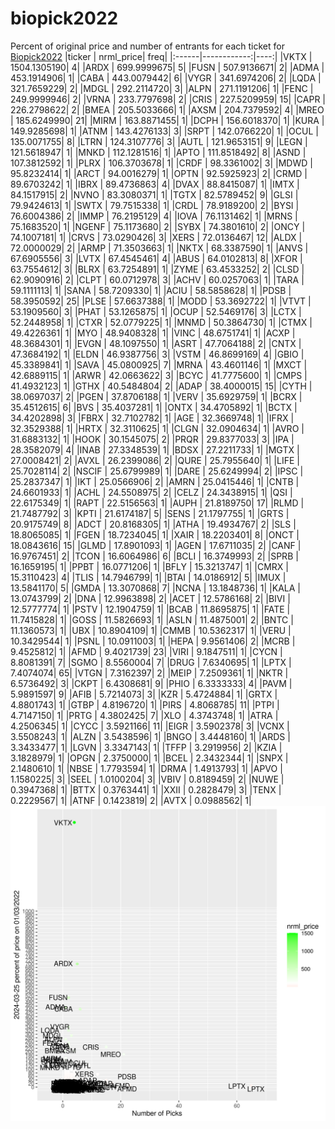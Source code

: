 # biopick2022
Percent of original price and number of entrants for each ticket for [Biopick2022](https://twitter.com/hashtag/Biopick2022)
|ticker |   nrml_price| freq|
|:------|------------:|----:|
|VKTX   | 1504.1305190|    4|
|ARDX   |  699.9999675|    5|
|FUSN   |  507.9136671|    2|
|ADMA   |  453.1914906|    1|
|CABA   |  443.0079442|    6|
|VYGR   |  341.6974206|    2|
|LQDA   |  321.7659229|    2|
|MDGL   |  292.2114720|    3|
|ALPN   |  271.1191206|    1|
|FENC   |  249.9999946|    2|
|VRNA   |  233.7797698|    2|
|CRIS   |  227.5209959|   15|
|CAPR   |  226.2798622|    2|
|BMEA   |  205.5033666|    1|
|AXSM   |  204.7379592|    4|
|MREO   |  185.6249990|   21|
|MIRM   |  163.8871455|    1|
|DCPH   |  156.6018370|    1|
|KURA   |  149.9285698|    1|
|ATNM   |  143.4276133|    3|
|SRPT   |  142.0766220|    1|
|OCUL   |  135.0071755|    8|
|LTRN   |  124.3107776|    3|
|AUTL   |  121.9653151|    9|
|LEGN   |  121.5618947|    1|
|MNKD   |  112.1281516|    1|
|APTO   |  111.8518492|    8|
|ASND   |  107.3812592|    1|
|PLRX   |  106.3703678|    1|
|CRDF   |   98.3361002|    3|
|MDWD   |   95.8232414|    1|
|ARCT   |   94.0016279|    1|
|OPTN   |   92.5925923|    2|
|CRMD   |   89.6703242|    1|
|IBRX   |   89.4736863|    4|
|DVAX   |   88.8415087|    1|
|IMTX   |   84.1517915|    2|
|NVNO   |   83.3080371|    1|
|TGTX   |   82.5789452|    9|
|GLSI   |   79.9424613|    1|
|SWTX   |   79.7515338|    1|
|CRDL   |   78.9189200|    2|
|BYSI   |   76.6004386|    2|
|IMMP   |   76.2195129|    4|
|IOVA   |   76.1131462|    1|
|MRNS   |   75.1683520|    1|
|NGENF  |   75.1173680|    2|
|SYBX   |   74.3801610|    2|
|ONCY   |   74.1007181|    1|
|CRVS   |   73.0290426|    3|
|XERS   |   72.0136467|   12|
|ALDX   |   72.0000029|    2|
|ARMP   |   71.3503663|    1|
|NKTX   |   68.3387590|    1|
|ANVS   |   67.6905556|    3|
|LVTX   |   67.4545461|    4|
|ABUS   |   64.0102813|    8|
|XFOR   |   63.7554612|    3|
|BLRX   |   63.7254891|    1|
|ZYME   |   63.4533252|    2|
|CLSD   |   62.9090916|    2|
|CLPT   |   60.0712978|    3|
|ACHV   |   60.0257063|    1|
|TARA   |   59.1111113|    1|
|SANA   |   58.7209330|    1|
|ACIU   |   58.5858628|    1|
|PDSB   |   58.3950592|   25|
|PLSE   |   57.6637388|    1|
|MODD   |   53.3692722|    1|
|VTVT   |   53.1909560|    3|
|PHAT   |   53.1265875|    1|
|OCUP   |   52.5469176|    3|
|LCTX   |   52.2448958|    1|
|CTXR   |   52.0779225|    1|
|MNMD   |   50.3864730|    1|
|CTMX   |   49.4226361|    1|
|MYO    |   48.9408328|    1|
|VINC   |   48.6751741|    1|
|ACXP   |   48.3684301|    1|
|EVGN   |   48.1097550|    1|
|ASRT   |   47.7064188|    2|
|CNTX   |   47.3684192|    1|
|ELDN   |   46.9387756|    3|
|VSTM   |   46.8699169|    4|
|GBIO   |   45.3389841|    1|
|SAVA   |   45.0800925|    7|
|MRNA   |   43.4601146|    1|
|MXCT   |   42.6889115|    1|
|ARWR   |   42.0663622|    3|
|BCYC   |   41.7775600|    1|
|CMPS   |   41.4932123|    1|
|GTHX   |   40.5484804|    2|
|ADAP   |   38.4000015|   15|
|CYTH   |   38.0697037|    2|
|PGEN   |   37.8706188|    1|
|VERV   |   35.6929759|    1|
|BCRX   |   35.4512615|    6|
|BVS    |   35.4037281|    1|
|ONTX   |   34.4705892|    1|
|BCTX   |   34.4202898|    3|
|FBRX   |   32.7102782|    1|
|AGE    |   32.3669748|    1|
|IFRX   |   32.3529388|    1|
|HRTX   |   32.3110625|    1|
|CLGN   |   32.0904634|    1|
|AVRO   |   31.6883132|    1|
|HOOK   |   30.1545075|    2|
|PRQR   |   29.8377033|    3|
|IPA    |   28.3582079|    4|
|INAB   |   27.3348539|    1|
|BDSX   |   27.2211733|    1|
|MGTX   |   27.0008421|    2|
|AVXL   |   26.2399086|    2|
|QURE   |   25.7955640|    1|
|LIFE   |   25.7028114|    2|
|NSCIF  |   25.6799989|    1|
|DARE   |   25.6249994|    2|
|IPSC   |   25.2837347|    1|
|IKT    |   25.0566906|    2|
|AMRN   |   25.0415446|    1|
|CNTB   |   24.6601933|    1|
|ACHL   |   24.5508975|    2|
|CELZ   |   24.3438915|    1|
|QSI    |   22.6175349|    1|
|RAPT   |   22.5156563|    1|
|AUPH   |   21.8189750|   17|
|RLMD   |   21.7487792|    3|
|KPTI   |   21.6174187|    5|
|SENS   |   21.1797755|    1|
|GRTS   |   20.9175749|    8|
|ADCT   |   20.8168305|    1|
|ATHA   |   19.4934767|    2|
|SLS    |   18.8065085|    1|
|FGEN   |   18.7234045|    1|
|XAIR   |   18.2203401|    8|
|ONCT   |   18.0843616|   15|
|GLMD   |   17.8901093|    1|
|AGEN   |   17.6711035|    2|
|CANF   |   16.9767451|    2|
|TCON   |   16.6064986|    6|
|BCLI   |   16.3749993|    2|
|SPRB   |   16.1659195|    1|
|PPBT   |   16.0771206|    1|
|BFLY   |   15.3213747|    1|
|CMRX   |   15.3110423|    4|
|TLIS   |   14.7946799|    1|
|BTAI   |   14.0186912|    5|
|IMUX   |   13.5841170|    5|
|GMDA   |   13.3070868|    7|
|NCNA   |   13.1848736|    1|
|KALA   |   13.0743799|    2|
|DNA    |   12.9963898|    2|
|ACET   |   12.5786168|    2|
|BIVI   |   12.5777774|    1|
|PSTV   |   12.1904759|    1|
|BCAB   |   11.8695875|    1|
|FATE   |   11.7415828|    1|
|GOSS   |   11.5826693|    1|
|ASLN   |   11.4875001|    2|
|BNTC   |   11.1360573|    1|
|UBX    |   10.8904109|    1|
|CMMB   |   10.5362317|    1|
|VERU   |   10.3429544|    1|
|PSNL   |   10.0911003|    1|
|HEPA   |    9.9561406|    2|
|MCRB   |    9.4525812|    1|
|AFMD   |    9.4021739|   23|
|VIRI   |    9.1847511|    1|
|CYCN   |    8.8081391|    7|
|SGMO   |    8.5560004|    7|
|DRUG   |    7.6340695|    1|
|LPTX   |    7.4074074|   65|
|VTGN   |    7.3162397|    2|
|MEIP   |    7.2509361|    1|
|NKTR   |    6.5736492|    3|
|CKPT   |    6.4308681|    9|
|PHIO   |    6.3333333|    4|
|PAVM   |    5.9891597|    9|
|AFIB   |    5.7214073|    3|
|KZR    |    5.4724884|    1|
|GRTX   |    4.8801743|    1|
|GTBP   |    4.8196720|    1|
|PIRS   |    4.8068785|   11|
|PTPI   |    4.7147150|    1|
|PRTG   |    4.3802425|    7|
|XLO    |    4.3743748|    1|
|ATRA   |    4.2506345|    1|
|CYCC   |    3.5921166|   11|
|EIGR   |    3.5902378|    3|
|VCNX   |    3.5508243|    1|
|ALZN   |    3.5438596|    1|
|BNGO   |    3.4448160|    1|
|ARDS   |    3.3433477|    1|
|LGVN   |    3.3347143|    1|
|TFFP   |    3.2919956|    2|
|KZIA   |    3.1828979|    1|
|OPGN   |    2.3750000|    1|
|BCEL   |    2.3432344|    1|
|SNPX   |    2.1480610|    1|
|NBSE   |    1.7793594|    1|
|DRMA   |    1.4913793|    1|
|APVO   |    1.1580225|    3|
|SEEL   |    1.0100204|    3|
|VBIV   |    0.8189459|    2|
|NUWE   |    0.3947368|    1|
|BTTX   |    0.3763441|    1|
|XXII   |    0.2828479|    3|
|TENX   |    0.2229567|    1|
|ATNF   |    0.1423819|    2|
|AVTX   |    0.0988562|    1|
![retvspicks](biopicks.png?raw=true)
